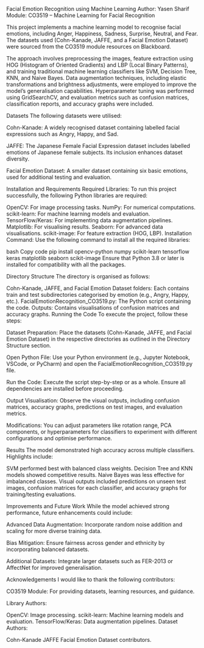 Facial Emotion Recognition using Machine Learning
Author: Yasen Sharif
Module: CO3519 – Machine Learning for Facial Recognition

This project implements a machine learning model to recognise facial emotions, including Anger, Happiness, Sadness, Surprise, Neutral, and Fear. The datasets used (Cohn-Kanade, JAFFE, and a Facial Emotion Dataset) were sourced from the CO3519 module resources on Blackboard.

The approach involves preprocessing the images, feature extraction using HOG (Histogram of Oriented Gradients) and LBP (Local Binary Patterns), and training traditional machine learning classifiers like SVM, Decision Tree, KNN, and Naive Bayes. Data augmentation techniques, including elastic transformations and brightness adjustments, were employed to improve the model’s generalisation capabilities. Hyperparameter tuning was performed using GridSearchCV, and evaluation metrics such as confusion matrices, classification reports, and accuracy graphs were included.

Datasets
The following datasets were utilised:

Cohn-Kanade:
A widely recognised dataset containing labelled facial expressions such as Angry, Happy, and Sad.

JAFFE:
The Japanese Female Facial Expression dataset includes labelled emotions of Japanese female subjects. Its inclusion enhances dataset diversity.

Facial Emotion Dataset:
A smaller dataset containing six basic emotions, used for additional testing and evaluation.

Installation and Requirements
Required Libraries:
To run this project successfully, the following Python libraries are required:

OpenCV: For image processing tasks.
NumPy: For numerical computations.
scikit-learn: For machine learning models and evaluation.
TensorFlow/Keras: For implementing data augmentation pipelines.
Matplotlib: For visualising results.
Seaborn: For advanced data visualisations.
scikit-image: For feature extraction (HOG, LBP).
Installation Command:
Use the following command to install all the required libraries:

bash
Copy code
pip install opencv-python numpy scikit-learn tensorflow keras matplotlib seaborn scikit-image
Ensure that Python 3.8 or later is installed for compatibility with all the packages.

Directory Structure
The directory is organised as follows:

Cohn-Kanade, JAFFE, and Facial Emotion Dataset folders:
Each contains train and test subdirectories categorised by emotion (e.g., Angry, Happy, etc.).
FacialEmotionRecognition_CO3519.py:
The Python script containing the code.
Outputs:
Contains visualisations of confusion matrices and accuracy graphs.
Running the Code
To execute the project, follow these steps:

Dataset Preparation:
Place the datasets (Cohn-Kanade, JAFFE, and Facial Emotion Dataset) in the respective directories as outlined in the Directory Structure section.

Open Python File:
Use your Python environment (e.g., Jupyter Notebook, VSCode, or PyCharm) and open the FacialEmotionRecognition_CO3519.py file.

Run the Code:
Execute the script step-by-step or as a whole. Ensure all dependencies are installed before proceeding.

Output Visualisation:
Observe the visual outputs, including confusion matrices, accuracy graphs, predictions on test images, and evaluation metrics.

Modifications:
You can adjust parameters like rotation range, PCA components, or hyperparameters for classifiers to experiment with different configurations and optimise performance.

Results
The model demonstrated high accuracy across multiple classifiers. Highlights include:

SVM performed best with balanced class weights.
Decision Tree and KNN models showed competitive results.
Naive Bayes was less effective for imbalanced classes.
Visual outputs included predictions on unseen test images, confusion matrices for each classifier, and accuracy graphs for training/testing evaluations.

Improvements and Future Work
While the model achieved strong performance, future enhancements could include:

Advanced Data Augmentation:
Incorporate random noise addition and scaling for more diverse training data.

Bias Mitigation:
Ensure fairness across gender and ethnicity by incorporating balanced datasets.

Additional Datasets:
Integrate larger datasets such as FER-2013 or AffectNet for improved generalisation.

Acknowledgements
I would like to thank the following contributors:

CO3519 Module:
For providing datasets, learning resources, and guidance.

Library Authors:

OpenCV: Image processing.
scikit-learn: Machine learning models and evaluation.
TensorFlow/Keras: Data augmentation pipelines.
Dataset Authors:

Cohn-Kanade
JAFFE
Facial Emotion Dataset contributors.